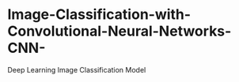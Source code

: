 # Image-Classification-with-Convolutional-Neural-Networks-CNN-
Deep Learning Image Classification Model
